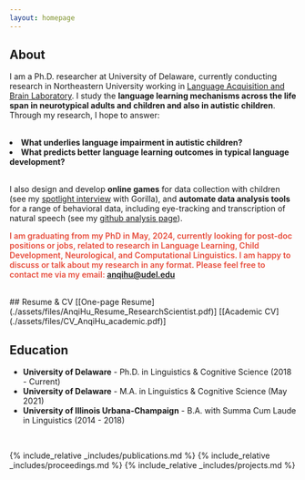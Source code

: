 ```yaml
---
layout: homepage
---
```


## About

I am a Ph.D. researcher at University of Delaware, currently conducting research in Northeastern University working in [Language Acquisition and Brain Laboratory](https://qlab.sites.northeastern.edu/#_ga=2.94446172.1301808369.1631565118-881301409.1631216206). I study the <b>language learning mechanisms across the life span in neurotypical adults and children and also in autistic children</b>. Through my research, I hope to answer:

<br>
<li><b>What underlies language impairment in autistic children?</b></li>
<li><b>What predicts better language learning outcomes in typical language development?</b></li>
<br>

I also design and develop <b>online games</b> for data collection with children (see my [spotlight interview](https://gorilla.sc/spotlights/anqi-hu/?utm_source=twitter&utm_medium=social&utm_campaign=spotlights) with Gorilla), and <b>automate data analysis tools</b> for a range of behavioral data, including eye-tracking and transcription of natural speech (see my [github analysis page](https://github.com/anqihu2/TIME)). 

<strong style="color:#e74d3c; font-weight:600"><strong style="color:#e74d3c; font-weight:600">I am graduating from my PhD in May, 2024, currently looking for post-doc positions or jobs, related to research in Language Learning, Child Development, Neurological, and Computational Linguistics. I am happy to discuss or talk about my research in any format. Please feel free to contact me via my email: anqihu@udel.edu</strong></strong>

<br>
## Resume & CV
[[One-page Resume](./assets/files/AnqiHu_Resume_ResearchScientist.pdf)] [[Academic CV](./assets/files/CV_AnqiHu_academic.pdf)] 


## Education
- **University of Delaware** - Ph.D. in Linguistics & Cognitive Science (2018 - Current)
- **University of Delaware** - M.A. in Linguistics & Cognitive Science (May 2021)
- **University of Illinois Urbana-Champaign** - B.A. with Summa Cum Laude in Linguistics  (2014 - 2018)
<br>

{% include_relative _includes/publications.md %}
{% include_relative _includes/proceedings.md %}
{% include_relative _includes/projects.md %}